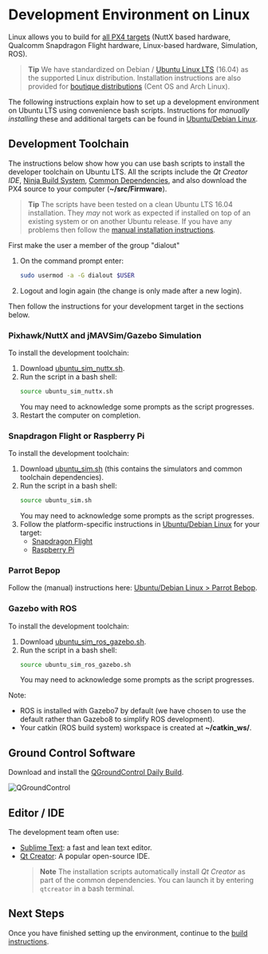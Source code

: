 # Development Environment on Linux

Linux allows you to build for [all PX4 targets](../setup/dev_env.md#supported-targets) (NuttX based hardware, Qualcomm Snapdragon Flight hardware, Linux-based hardware, Simulation, ROS).

> **Tip** We have standardized on Debian / [Ubuntu Linux LTS](https://wiki.ubuntu.com/LTS) (16.04) as the supported Linux distribution. Installation instructions are also provided for [boutique distributions](../setup/dev_env_linux_boutique.md) (Cent OS and Arch Linux).

The following instructions explain how to set up a development environment on Ubuntu LTS using convenience bash scripts. Instructions for *manually installing* these and additional targets can be found in [Ubuntu/Debian Linux](../setup/dev_env_linux_ubuntu.md).


## Development Toolchain

The instructions below show how you can use bash scripts to install the developer toolchain on Ubuntu LTS. All the scripts include the *Qt Creator IDE*, [Ninja Build System](https://ninja-build.org/), [Common Dependencies](../setup/dev_env_linux_ubuntu.md#common-dependencies), and also download the PX4 source to your computer (**~/src/Firmware**).

> **Tip** The scripts have been tested on a clean Ubuntu LTS 16.04 installation. They *may* not work as expected if installed on top of an existing system or on another Ubuntu release. If you have any problems then follow the [manual installation instructions](../setup/dev_env_linux_ubuntu.md).

First make the user a member of the group "dialout"
1. On the command prompt enter:
   ```sh
   sudo usermod -a -G dialout $USER
   ```
1. Logout and login again (the change is only made after a new login).

Then follow the instructions for your development target in the sections below.

### Pixhawk/NuttX and jMAVSim/Gazebo Simulation

To install the development toolchain:

1. Download <a href="https://raw.githubusercontent.com/PX4/Devguide/master/build_scripts/ubuntu_sim_nuttx.sh" target="_blank" download>ubuntu_sim_nuttx.sh</a>.
1. Run the script in a bash shell:
   ```bash
   source ubuntu_sim_nuttx.sh
   ```
   You may need to acknowledge some prompts as the script progresses.
1. Restart the computer on completion.


### Snapdragon Flight or Raspberry Pi

To install the development toolchain:
1. Download <a href="https://raw.githubusercontent.com/PX4/Devguide/master/build_scripts/ubuntu_sim.sh" target="_blank" download>ubuntu_sim.sh</a> (this contains the simulators and common toolchain dependencies).
1. Run the script in a bash shell:
   ```bash
   source ubuntu_sim.sh
   ```
   You may need to acknowledge some prompts as the script progresses.
1. Follow the platform-specific instructions in [Ubuntu/Debian Linux](../setup/dev_env_linux_ubuntu.md) for your target:
   * [Snapdragon Flight](../setup/dev_env_linux_ubuntu.md#snapdragon-flight)
   * [Raspberry Pi](../setup/dev_env_linux_ubuntu.md#raspberry-pi-hardware)

### Parrot Bepop

Follow the (manual) instructions here: [Ubuntu/Debian Linux > Parrot Bebop](../setup/dev_env_linux_ubuntu.md#raspberry-pi-hardware).


### Gazebo with ROS

To install the development toolchain:

1. Download <a href="https://raw.githubusercontent.com/PX4/Devguide/master/build_scripts/ubuntu_sim_ros_gazebo.sh" target="_blank" download>ubuntu_sim_ros_gazebo.sh</a>.
1. Run the script in a bash shell:
   ```bash
   source ubuntu_sim_ros_gazebo.sh
   ```
   You may need to acknowledge some prompts as the script progresses.

Note: 
* ROS is installed with Gazebo7 by default (we have chosen to use the default rather than Gazebo8 to simplify ROS development).
* Your catkin (ROS build system) workspace is created at **~/catkin_ws/**.


<!-- Additional DevTools Common to all Platforms -->

## Ground Control Software

Download and install the [QGroundControl Daily Build](https://docs.qgroundcontrol.com/en/releases/daily_builds.html).

![QGroundControl](../../assets/qgc_goto.jpg)


## Editor / IDE

The development team often use:

* [Sublime Text](https://www.sublimetext.com): a fast and lean text editor. 
* [Qt Creator](http://www.qt.io/download-open-source/#section-6): A popular open-source IDE.
  > **Note** The installation scripts automatically install *Qt Creator* as part of the common dependencies. You can launch it by entering `qtcreator` in a bash terminal.

## Next Steps

Once you have finished setting up the environment, continue to the [build instructions](../setup/building_px4.md).
